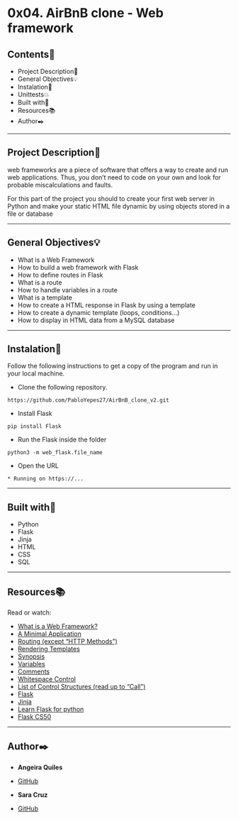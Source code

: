# 0x04. AirBnB clone - Web framework
 
 
## Contents:open_file_folder:
 
- Project Description:newspaper:
- General Objectives:bulb:
- Instalation:wrench: 
- Unittests:boom:
- Built with:hammer:
- Resources:books:
- Author:black_nib:
 
---
 
## Project Description:newspaper:
 
web frameworks are a piece of software that offers a way to create and run web applications. Thus, you don’t need to code on your own and look for probable miscalculations and faults.

For this part of the project you should to create your first web server in Python and make your static HTML file dynamic by using objects stored in a file or database

 
---
 
## General Objectives:bulb:
 
* What is a Web Framework
* How to build a web framework with Flask
* How to define routes in Flask
* What is a route
* How to handle variables in a route
* What is a template
* How to create a HTML response in Flask by using a template
* How to create a dynamic template (loops, conditions…)
* How to display in HTML data from a MySQL database
 
---
 
## Instalation:wrench:
 
Follow the following instructions to get a copy of the program and run in your local machine.
 
* Clone the following repository.
```
https://github.com/PabloYepes27/AirBnB_clone_v2.git
```
 
* Install Flask
```
pip install Flask
```
 
* Run the Flask inside the folder
```
python3 -m web_flask.file_name
```

* Open the URL
```
* Running on https://...
```
 
---
 
## Built with:hammer:
 
- Python
- Flask
- Jinja
- HTML
- CSS
- SQL
 
---
 
## Resources:books:
 
Read or watch:
* [What is a Web Framework?](https://jeffknupp.com/blog/2014/03/03/what-is-a-web-framework/)
* [A Minimal Application](https://flask.palletsprojects.com/en/1.0.x/quickstart/#a-minimal-application)
* [Routing (except “HTTP Methods”)](https://flask.palletsprojects.com/en/1.0.x/quickstart/#routing)
* [Rendering Templates](https://flask.palletsprojects.com/en/1.0.x/quickstart/#rendering-templates)
* [Synopsis](https://jinja.palletsprojects.com/en/2.9.x/templates/#synopsis)
* [Variables](https://jinja.palletsprojects.com/en/2.9.x/templates/#variables)
* [Comments](https://jinja.palletsprojects.com/en/2.9.x/templates/#comments)
* [Whitespace Control](https://jinja.palletsprojects.com/en/2.9.x/templates/#whitespace-control)
* [List of Control Structures (read up to “Call”)](https://jinja.palletsprojects.com/en/2.9.x/templates/#list-of-control-structures)
* [Flask](https://palletsprojects.com/p/flask/)
* [Jinja](https://jinja.palletsprojects.com/en/2.9.x/templates/)
* [Learn Flask for python](https://www.youtube.com/watch?v=Z1RJmh_OqeA)
* [Flask CS50](https://www.youtube.com/watch?v=X0dwkDh8kwA)
 
---
 
## Author:black_nib:
 
* **Angeira Quiles**
 - [GitHub](https://github.com/AngeiraT)
 

* **Sara Cruz** 
- [GitHub](https://github.com/AngeiraT)

